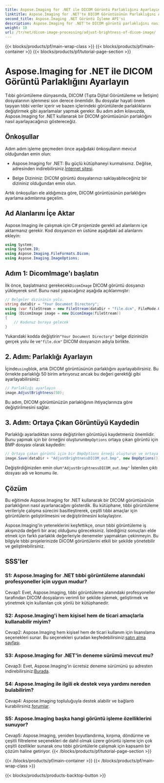 ```yaml
---
title: Aspose.Imaging for .NET ile DICOM Görüntü Parlaklığını Ayarlayın
linktitle: Aspose.Imaging for .NET'te DICOM Görüntüsünün Parlaklığını Ayarlayın
second_title: Aspose.Imaging .NET Görüntü İşleme API'si
description: Aspose.Imaging for .NET'te DICOM görüntü parlaklığını nasıl ayarlayacağınızı öğrenin. Tıbbi görüntüleri kolayca geliştirin.
weight: 10
url: /tr/net/dicom-image-processing/adjust-brightness-of-dicom-image/
---
```


{{< blocks/products/pf/main-wrap-class >}}
{{< blocks/products/pf/main-container >}}
{{< blocks/products/pf/tutorial-page-section >}}

# Aspose.Imaging for .NET ile DICOM Görüntü Parlaklığını Ayarlayın

Tıbbi görüntüleme dünyasında, DICOM (Tıpta Dijital Görüntüleme ve İletişim) dosyalarının işlenmesi son derece önemlidir. Bu dosyalar hayati önem taşıyan tıbbi veriler içerir ve bazen içlerindeki görüntülerde parlaklıklarını değiştirmek gibi ayarlamalar yapmak gerekir. Bu adım adım kılavuzda, Aspose.Imaging for .NET kullanarak bir DICOM görüntüsünün parlaklığını nasıl ayarlayacağınızı göstereceğiz.

## Önkoşullar

Adım adım işleme geçmeden önce aşağıdaki önkoşulların mevcut olduğundan emin olun:

-  Aspose.Imaging for .NET: Bu güçlü kütüphaneyi kurmalısınız. Değilse, adresinden indirebilirsiniz.[İnternet sitesi](https://releases.aspose.com/imaging/net/).

- Belge Dizininiz: DICOM görüntü dosyalarınızı saklayabileceğiniz bir dizininiz olduğundan emin olun.

Artık önkoşulları ele aldığımıza göre, DICOM görüntüsünün parlaklığını ayarlama adımlarına geçelim.

## Ad Alanlarını İçe Aktar

Aspose.Imaging ile çalışmak için C# projenizde gerekli ad alanlarını içe aktarmanız gerekir. Kod dosyanızın en üstüne aşağıdaki ad alanlarını ekleyin:

```csharp
using System;
using System.IO;
using Aspose.Imaging.FileFormats.Dicom;
using Aspose.Imaging.ImageOptions;
```

## Adım 1: DicomImage'ı başlatın

 İlk önce, başlatmanız gerekecek`DicomImage` DICOM görüntü dosyanızı yükleyerek sınıf. Bunu nasıl yapacağınız aşağıda açıklanmıştır:

```csharp
// Belgeler dizininin yolu.
string dataDir = "Your Document Directory";
using (var fileStream = new FileStream(dataDir + "file.dcm", FileMode.Open, FileAccess.Read))
using (DicomImage image = new DicomImage(fileStream))
{
    // Kodunuz buraya gelecek
}
```

 Yukarıdaki kodda değiştirin`"Your Document Directory"` belge dizininizin gerçek yolu ile ve`"file.dcm"` DICOM dosyanızın adıyla birlikte.

## 2. Adım: Parlaklığı Ayarlayın

 İçinde`using`blok, artık DICOM görüntüsünün parlaklığını ayarlayabilirsiniz. Bu örnekte parlaklığı 50 birim artırıyoruz ancak bu değeri gerektiği gibi ayarlayabilirsiniz:

```csharp
// Parlaklığı ayarlayın
image.AdjustBrightness(50);
```

Bu adım, DICOM görüntünüzün parlaklığının ihtiyaçlarınıza göre değiştirilmesini sağlar.

## 3. Adım: Ortaya Çıkan Görüntüyü Kaydedin

 Parlaklığı ayarladıktan sonra değiştirilen görüntüyü kaydetmeniz önemlidir. Bunu yapmak için bir örneğini oluşturun`BmpOptions` ortaya çıkan görüntü için BMP dosyası olarak kaydedin:

```csharp
// Ortaya çıkan görüntü için bir BmpOptions örneği oluşturun ve ortaya çıkan görüntüyü kaydedin
image.Save(dataDir + "AdjustBrightnessDICOM_out.bmp", new BmpOptions());
```

 Değiştirdiğinizden emin olun`"AdjustBrightnessDICOM_out.bmp"` İstenilen çıktı dosyası adı ve konumu ile.

## Çözüm

Bu eğitimde Aspose.Imaging for .NET kullanarak bir DICOM görüntüsünün parlaklığının nasıl ayarlanacağını gösterdik. Bu kütüphane, tıbbi görüntüleme verileriyle çalışma sürecini basitleştirerek, çeşitli tıbbi amaçlar için görüntülerin geliştirilmesini ve değiştirilmesini kolaylaştırır.

Aspose.Imaging'in yeteneklerini keşfettikçe, onun tıbbi görüntüleme iş akışınızda değerli bir araç olduğunu göreceksiniz. İstediğiniz sonuçları elde etmek için farklı parlaklık değerleriyle denemeler yapmaktan çekinmeyin. Bu bilgiyle tıbbi projelerinizde DICOM görüntülerini etkili bir şekilde yönetebilir ve geliştirebilirsiniz.

## SSS'ler

### S1: Aspose.Imaging for .NET tıbbi görüntüleme alanındaki profesyoneller için uygun mudur?

Cevap1: Evet, Aspose.Imaging, tıbbi görüntüleme alanındaki profesyoneller tarafından DICOM dosyalarını verimli bir şekilde işlemek, geliştirmek ve yönetmek için kullanılan çok yönlü bir kütüphanedir.

### S2: Aspose.Imaging'i hem kişisel hem de ticari amaçlarla kullanabilir miyim?

 Cevap2: Aspose.Imaging hem kişisel hem de ticari kullanım için lisanslama seçenekleri sunar. Bu seçenekleri şuradan keşfedebilirsiniz:[satın alma sayfası](https://purchase.aspose.com/buy).

### S3: Aspose.Imaging for .NET'in deneme sürümü mevcut mu?

 Cevap3: Evet, Aspose.Imaging'in ücretsiz deneme sürümünü şu adresten indirebilirsiniz:[Burada](https://releases.aspose.com/).

### S4: Aspose.Imaging ile ilgili ek destek veya yardımı nereden bulabilirim?

Cevap4: Aspose.Imaging topluluğuyla destek alabilir ve bağlantı kurabilirsiniz.[forumlar](https://forum.aspose.com/).

### S5: Aspose.Imaging başka hangi görüntü işleme özelliklerini sunuyor?

Cevap5: Aspose.Imaging, yeniden boyutlandırma, kırpma, döndürme ve çeşitli filtreleme seçenekleri de dahil olmak üzere görüntü işleme için çok çeşitli özellikler sunarak onu tıbbi görüntülerle çalışmak için kapsamlı bir çözüm haline getiriyor.
{{< /blocks/products/pf/tutorial-page-section >}}

{{< /blocks/products/pf/main-container >}}
{{< /blocks/products/pf/main-wrap-class >}}

{{< blocks/products/products-backtop-button >}}
